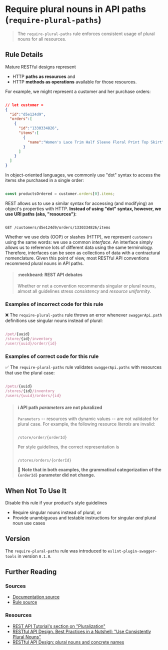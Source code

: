 # Require plural nouns in API paths (`require-plural-paths`)

> The `require-plural-paths` rule enforces consistent usage of plural nouns for all resources.

## Rule Details

Mature RESTful designs represent

* HTTP **paths as resources** and
* HTTP **methods as operations** available for those resources.

For example, we might represent a customer and her purchase orders:

```json

// let customer =
{
  "id":"d5e124d9",
  "orders":[
    {
      "id":"1330334826",
      "items":[
        {
          "name":"Women's Lace Trim Half Sleeve Floral Print Top Skirt"
        }
      ]
    }
  ]
}
```

In object-oriented languages, we commonly use "dot" syntax to access the items she purchased in a single order:

```javascript

const productsOrdered = customer.orders[0].items;
```

REST allows us to use a similar syntax for accessing (and modifying) an object's properties with HTTP. **Instead of using "dot" syntax, however, we use URI paths (aka, "resources"):**

```shell

GET /customers/d5e124d9/orders/1330334826/items
```

Whether we use dots (OOP) or slashes (HTTP), we represent `customers` using the same words: we use a common _interface_. An interface simply allows us to reference lots of different data using the same terminology. Therefore, interfaces can be seen as collections of data with a contractural nomenclature. Given this point of view, most RESTful API conventions recommend plural nouns in API paths.

> #### :neckbeard: REST API debates
> Whether or not a convention recommends singular or plural nouns, almost all guidelines stress _consistency_ and _resource uniformity_.

### Examples of **incorrect** code for this rule

:x: The `require-plural-paths` rule throws an error whenever `swaggerApi.path` definitions use singular nouns instead of plural:

```js

/pet/{uuid}
/store/{id}/inventory
/user/{uuid}/order/{id}

```

### Examples of **correct** code for this rule

:white_check_mark: The `require-plural-paths` rule validates `swaggerApi.paths` with resources that use the plural case:

```js

/pets/{uuid}
/stores/{id}/inventory
/users/{uuid}/orders/{id}

```

> #### :information_source: API path _parameters_ are not pluralized
>
> `Parameters` -- resources with dynamic values -- are not validated for plural case. For example, the following resource _literals_ are invalid:
> ```
>
> /store/order/{orderId}
> ```
> Per style guidelines, the correct representation is
> ```
>
> /stores/orders/{orderId}
> ```
> :pencil: **Note that in both examples, the grammatical categorization of the  `{orderId}` parameter did not change.**

## When Not To Use It

Disable this rule if your product's style guidelines

* Require singular nouns instead of plural, or
* Provide unambiguous and testable instructions for singular _and_ plural noun use cases

## Version

The `require-plural-paths` rule was introduced to `eslint-plugin-swagger-tools` in version `0.1.0`.

## Further Reading

### Sources

* [Documentation source][docs-source-url]
* [Rule source][rule-source-url]

### Resources

* [REST API Tutorial's section on "Pluralization"][rest-api-tutorial-url]
* [RESTful API Design. Best Practices in a Nutshell: "Use Consistently Plural Nouns"][use-consistently-plural-nouns]
* [RESTful API Design: plural nouns and concrete names][restful-api-design-url]

[rule-source-url]: https://github.com/gregswindle/eslint-plugin-swagger-tools/blob/master/lib/rules/require-plural-paths.js
[docs-source-url]: https://github.com/gregswindle/eslint-plugin-swagger-tools/blob/master/docs/rules/require-plural-paths.md
[rest-api-tutorial-url]: http://www.restapitutorial.com/lessons/restfulresourcenaming.html#pluralization
[restful-api-design-url]: https://apigee.com/about/blog/technology/restful-api-design-plural-nouns-and-concrete-names
[use-consistently-plural-nouns]: https://blog.philipphauer.de/restful-api-design-best-practices/#use-consistently-plural-nouns

